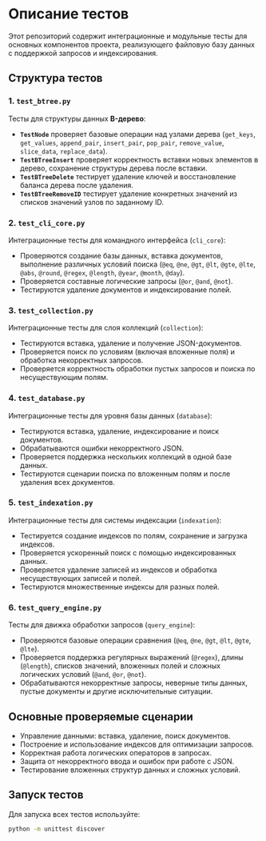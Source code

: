 # Описание тестов

Этот репозиторий содержит интеграционные и модульные тесты для основных компонентов проекта, реализующего файловую базу данных с поддержкой запросов и индексирования.

## Структура тестов

### 1. `test_btree.py`
Тесты для структуры данных **B-дерево**:
- **`TestNode`** проверяет базовые операции над узлами дерева (`get_keys`, `get_values`, `append_pair`, `insert_pair`, `pop_pair`, `remove_value`, `slice_data`, `replace_data`).
- **`TestBTreeInsert`** проверяет корректность вставки новых элементов в дерево, сохранение структуры дерева после вставки.
- **`TestBTreeDelete`** тестирует удаление ключей и восстановление баланса дерева после удаления.
- **`TestBTreeRemoveID`** тестирует удаление конкретных значений из списков значений узлов по заданному ID.

### 2. `test_cli_core.py`
Интеграционные тесты для командного интерфейса (`cli_core`):
- Проверяются создание базы данных, вставка документов, выполнение различных условий поиска (`@eq`, `@ne`, `@gt`, `@lt`, `@gte`, `@lte`, `@abs`, `@round`, `@regex`, `@length`, `@year`, `@month`, `@day`).
- Проверяется составные логические запросы (`@or`, `@and`, `@not`).
- Тестируются удаление документов и индексирование полей.

### 3. `test_collection.py`
Интеграционные тесты для слоя коллекций (`collection`):
- Тестируются вставка, удаление и получение JSON-документов.
- Проверяется поиск по условиям (включая вложенные поля) и обработка некорректных запросов.
- Проверяется корректность обработки пустых запросов и поиска по несуществующим полям.

### 4. `test_database.py`
Интеграционные тесты для уровня базы данных (`database`):
- Тестируются вставка, удаление, индексирование и поиск документов.
- Обрабатываются ошибки некорректного JSON.
- Проверяется поддержка нескольких коллекций в одной базе данных.
- Тестируются сценарии поиска по вложенным полям и после удаления всех документов.

### 5. `test_indexation.py`
Интеграционные тесты для системы индексации (`indexation`):
- Тестируется создание индексов по полям, сохранение и загрузка индексов.
- Проверяется ускоренный поиск с помощью индексированных данных.
- Проверяется удаление записей из индексов и обработка несуществующих записей и полей.
- Тестируются множественные индексы для разных полей.

### 6. `test_query_engine.py`
Тесты для движка обработки запросов (`query_engine`):
- Проверяются базовые операции сравнения (`@eq`, `@ne`, `@gt`, `@lt`, `@gte`, `@lte`).
- Проверяется поддержка регулярных выражений (`@regex`), длины (`@length`), списков значений, вложенных полей и сложных логических условий (`@and`, `@or`, `@not`).
- Обрабатываются некорректные запросы, неверные типы данных, пустые документы и другие исключительные ситуации.

## Основные проверяемые сценарии
- Управление данными: вставка, удаление, поиск документов.
- Построение и использование индексов для оптимизации запросов.
- Корректная работа логических операторов в запросах.
- Защита от некорректного ввода и ошибок при работе с JSON.
- Тестирование вложенных структур данных и сложных условий.

## Запуск тестов

Для запуска всех тестов используйте:

```bash
python -m unittest discover
